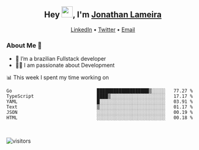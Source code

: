 <h2 align="center">Hey <img src="https://github.com/TheDudeThatCode/TheDudeThatCode/blob/master/Assets/Hi.gif" width="29">, I'm <a href="https://www.linkedin.com/in/jonathanlameira/">Jonathan Lameira</a></h2>
<p align="center">
  <a href="https://www.linkedin.com/in/jonathanlameira/">LinkedIn</a> •
  <a href="https://twitter.com/jlameira">Twitter</a> •
  <a href="mailto:jlameira@gmail.com">Email</a>
</p>

### About Me 🚀
- 🌱  I’m a brazilian Fullstack developer</br>
- 👨‍💻  I am passionate about Development</br>

<!-- ![Jonathan Lameira github stats](https://github-readme-stats.vercel.app/api?username=jlameirameli&show_icons=true&hide_border=true)&nbsp;&nbsp; -->

📊 This week I spent my time working on
<!--START_SECTION:waka-->

```text
Go                               ███████████████████▒░░░░░   77.27 %
TypeScript                       ████▒░░░░░░░░░░░░░░░░░░░░   17.17 %
YAML                             █░░░░░░░░░░░░░░░░░░░░░░░░   03.91 %
Text                             ▒░░░░░░░░░░░░░░░░░░░░░░░░   01.17 %
JSON                             ░░░░░░░░░░░░░░░░░░░░░░░░░   00.19 %
HTML                             ░░░░░░░░░░░░░░░░░░░░░░░░░   00.18 %
```

<!--END_SECTION:waka-->

<br />

![visitors](https://visitor-badge.laobi.icu/badge?page_id=jlameira.jlameira)
